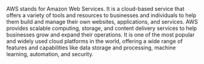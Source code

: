 AWS stands for Amazon Web Services. It is a cloud-based service that offers a variety of tools and resources to businesses and individuals to help them build and manage their own websites, applications, and services. AWS provides scalable computing, storage, and content delivery services to help businesses grow and expand their operations. It is one of the most popular and widely used cloud platforms in the world, offering a wide range of features and capabilities like data storage and processing, machine learning, automation, and security.
